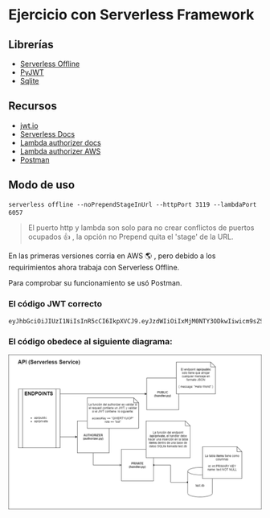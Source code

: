 # Ejercicio con Serverless Framework

## Librerías
* [Serverless Offline](https://www.serverless.com/plugins/serverless-offline)
* [PyJWT](https://pyjwt.readthedocs.io/en/latest/)
* [Sqlite](https://www.sqlite.org/index.html)

## Recursos
* [jwt.io](https://jwt.io)
* [Serverless Docs](https://www.serverless.com/plugins/serverless-offline)
* [Lambda authorizer docs](https://www.serverless.com/learn/tutorial/aws-lambda-authorizers-frontend-setup)
* [Lambda authorizer AWS](https://docs.aws.amazon.com/apigateway/latest/developerguide/apigateway-use-lambda-authorizer.html)
* [Postman](https://www.postman.com)

## Modo de uso
```
serverless offline --noPrependStageInUrl --httpPort 3119 --lambdaPort 6057
```
> El puerto http y lambda son solo para no crear conflictos de puertos ocupados :thumbsup: , la opción no Prepend quita el 'stage' de la URL.

En las primeras versiones corria en AWS :earth_americas: , pero debido a los requirimientos ahora trabaja con Serverless Offline.

Para comprobar su funcionamiento se usó Postman.

### El código JWT correcto
```
eyJhbGciOiJIUzI1NiIsInR5cCI6IkpXVCJ9.eyJzdWIiOiIxMjM0NTY3ODkwIiwicm9sZSI6ImJvdCIsImFjY2Vzc0tleSI6IlFXRVJUWVVJT1AiLCJpYXQiOjE1MTYyMzkwMjJ9.VjEN_JL8qAUxYtE5H11r3_CoAaBIRqGKJ1VQo9iwPgI

```

### El código obedece al siguiente diagrama:
![alt text](https://github.com/forcesk/Serverless-frameWork-Ex/blob/a2333ee0694e5df0eb36996bddca6cc1dc2e6ffd/images/diagram.png) 
  


